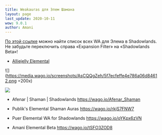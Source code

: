 ```yaml
---
title: Weakauras для Элем Шамана
layout: page
last_update: 2020-10-11
wow: 9.0.1
author: Amani
---
```

[По этой ссылке](https://wago.io/bfa-weakauras/classes/shaman/elemental) можно найти список всех WA для Элема в Shadowlands. Не забудьте переключить справа «Expansion Filter» на «Shadowlands Beta»!

* [Alliejelly Elemental](https://wago.io/AsCQQgZeh)

![](https://media.wago.io/screenshots/AsCQQgZeh/5f7ecfeffe4e786a06d84612.png =200x)

<img src="https://media.wago.io/screenshots/AsCQQgZeh/5f7ecfeffe4e786a06d84612.png"> 

* Afenar | Shaman | Shadowlands
https://wago.io/Afenar_Shaman

* Publik's Elemental Shaman Auras
https://wago.io/rkjS7FNW7

* Puer Elemental WA for Shadowlands
https://wago.io/oYKpx6zVN

* Amani Elemental Beta
https://wago.io/tSFO3ZOD8


